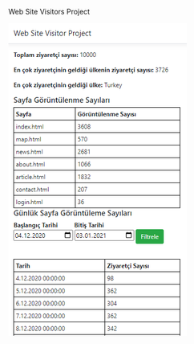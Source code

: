 Web Site Visitors Project

![alt text](https://raw.githubusercontent.com/cagriustun/WebSiteData/main/ProjectSS.png)
